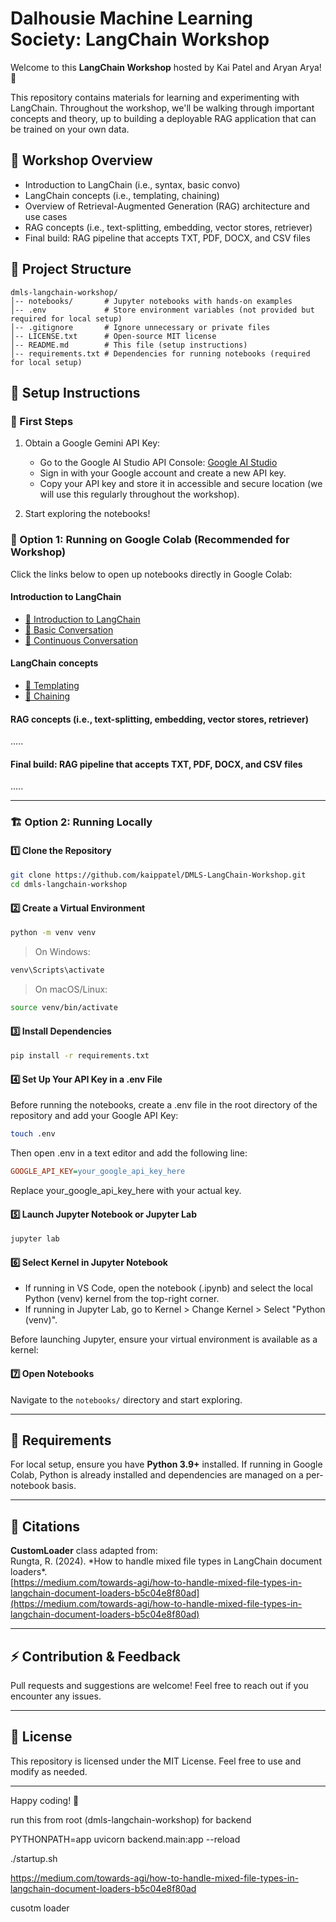 # Dalhousie Machine Learning Society: LangChain Workshop

Welcome to this **LangChain Workshop** hosted by Kai Patel and Aryan Arya! 🚀

This repository contains materials for learning and experimenting with LangChain.
Throughout the workshop, we'll be walking through important concepts and theory,
up to building a deployable RAG application that can be trained on your own data.

## 📌 Workshop Overview

- Introduction to LangChain (i.e., syntax, basic convo)
- LangChain concepts (i.e., templating, chaining)
- Overview of Retrieval-Augmented Generation (RAG) architecture and use cases
- RAG concepts (i.e., text-splitting, embedding, vector stores, retriever)
- Final build: RAG pipeline that accepts TXT, PDF, DOCX, and CSV files

## 📂 Project Structure

```
dmls-langchain-workshop/
│-- notebooks/       # Jupyter notebooks with hands-on examples
│-- .env             # Store environment variables (not provided but required for local setup)
│-- .gitignore       # Ignore unnecessary or private files
│-- LICENSE.txt      # Open-source MIT license
│-- README.md        # This file (setup instructions)
│-- requirements.txt # Dependencies for running notebooks (required for local setup)
```

## 🔧 Setup Instructions

### **🔑 First Steps**

1. Obtain a Google Gemini API Key:

   - Go to the Google AI Studio API Console: [Google AI Studio](https://aistudio.google.com/prompts/new_chat)
   - Sign in with your Google account and create a new API key.
   - Copy your API key and store it in accessible and secure location (we will use this regularly throughout the workshop).

2. Start exploring the notebooks!

### **📂 Option 1: Running on Google Colab (Recommended for Workshop)**

Click the links below to open up notebooks directly in Google Colab:

#### **Introduction to LangChain**

- [📘 Introduction to LangChain](https://colab.research.google.com/github/kaippatel/DMLS-LangChain-Workshop/blob/master/notebooks/1_basic/1_intro.ipynb)
- [💬 Basic Conversation](https://colab.research.google.com/github/kaippatel/DMLS-LangChain-Workshop/blob/master/notebooks/1_basic/2_basic_convo.ipynb)
- [🔄 Continuous Conversation](https://colab.research.google.com/github/kaippatel/DMLS-LangChain-Workshop/blob/master/notebooks/1_basic/3_continuous_convo.ipynb)

#### **LangChain concepts**

- [🧩 Templating](https://colab.research.google.com/github/kaippatel/DMLS-LangChain-Workshop/blob/master/notebooks/2_langchain_concepts/1_prompt_templates.ipynb)
- [🔗 Chaining](https://colab.research.google.com/github/kaippatel/DMLS-LangChain-Workshop/blob/master/notebooks/2_langchain_concepts/2_chaining.ipynb)

#### **RAG concepts (i.e., text-splitting, embedding, vector stores, retriever)**

.....

#### **Final build: RAG pipeline that accepts TXT, PDF, DOCX, and CSV files**

.....

---

### **🏗️ Option 2: Running Locally**

#### **1️⃣ Clone the Repository**

```bash
git clone https://github.com/kaippatel/DMLS-LangChain-Workshop.git
cd dmls-langchain-workshop
```

#### **2️⃣ Create a Virtual Environment**

```bash
python -m venv venv
```

> On Windows:

```bash
venv\Scripts\activate
```

> On macOS/Linux:

```bash
source venv/bin/activate
```

#### **3️⃣ Install Dependencies**

```bash
pip install -r requirements.txt
```

#### **4️⃣ Set Up Your API Key in a .env File**

Before running the notebooks, create a .env file in the root directory of the repository and add your Google API Key:

```bash
touch .env
```

Then open .env in a text editor and add the following line:

```ini
GOOGLE_API_KEY=your_google_api_key_here
```

Replace your_google_api_key_here with your actual key.

#### **5️⃣ Launch Jupyter Notebook or Jupyter Lab**

```bash
jupyter lab
```

#### **6️⃣ Select Kernel in Jupyter Notebook**

- If running in VS Code, open the notebook (.ipynb) and select the local Python (venv) kernel from the top-right corner.
- If running in Jupyter Lab, go to Kernel > Change Kernel > Select "Python (venv)".

Before launching Jupyter, ensure your virtual environment is available as a kernel:

#### **7️⃣ Open Notebooks**

Navigate to the `notebooks/` directory and start exploring.

---

## 📜 Requirements

For local setup, ensure you have **Python 3.9+** installed.
If running in Google Colab, Python is already installed and dependencies are managed
on a per-notebook basis.

---

## 📝 Citations

**CustomLoader** class adapted from:  
Rungta, R. (2024). \*How to handle mixed file types in LangChain document loaders\*.  
[https://medium.com/towards-agi/how-to-handle-mixed-file-types-in-langchain-document-loaders-b5c04e8f80ad](https://medium.com/towards-agi/how-to-handle-mixed-file-types-in-langchain-document-loaders-b5c04e8f80ad)

---

## ⚡ Contribution & Feedback

Pull requests and suggestions are welcome! Feel free to reach out if you encounter any issues.

---

## 📌 License

This repository is licensed under the MIT License. Feel free to use and modify as needed.

---

Happy coding! 🚀

run this from root (dmls-langchain-workshop) for backend

PYTHONPATH=app uvicorn backend.main:app --reload

./startup.sh

https://medium.com/towards-agi/how-to-handle-mixed-file-types-in-langchain-document-loaders-b5c04e8f80ad

cusotm loader
